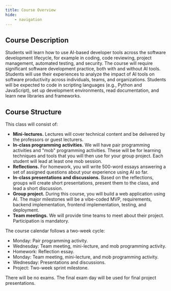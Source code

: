 ```yaml
---
title: Course Overview
hide:
    - navigation
---
```


## Course Description

Students will learn how to use AI-based developer tools across the software development lifecycle, for example in coding, code reviewing, project management, automated testing, and security. The course will require significant software development practice, both with and without AI tools. Students will use their experiences to analyze the impact of AI tools on software productivity across individuals, teams, and organizations. Students will be expected to code in scripting languages (e.g., Python and JavaScript), set up development environments, read documentation, and learn new libraries and frameworks.

## Course Structure

This class will consist of:

- **Mini-lectures.** Lectures will cover technical content and be delivered by the professors or guest lecturers.
- **In-class programming activities.** We will have pair programming activities and "mob" programming activities. These will be for learning techniques and tools that you will then use for your group project. Each student will lead at least one mob session.
- **Reflections.** For homework, you will write 500-word essays answering a set of assigned questions about your experience using AI so far.
- **In-class presentations and discussions.** Based on the reflections, groups will create short presentations, present them to the class, and lead a short discussion.
- **Group project.** During this course, you will build a web application using AI. The major milestones will be a vibe-coded MVP, requirements, backend implementation, frontend implementation, testing, and deployment.
- **Team meetings.** We will provide time teams to meet about their project. Participation is mandatory.

The course calendar follows a two-week cycle:

- Monday: Pair programming activity.
- Wednesday: Team meeting, mini-lecture, and mob programming activity.
- Homework: Reflection essay.
- Monday: Team meeting, mini-lecture, and mob programming activity.
- Wednesday: Presentations and discussions.
- Project: Two-week sprint milestone.

There will be no exams. The final exam day will be used for final project presentations.



